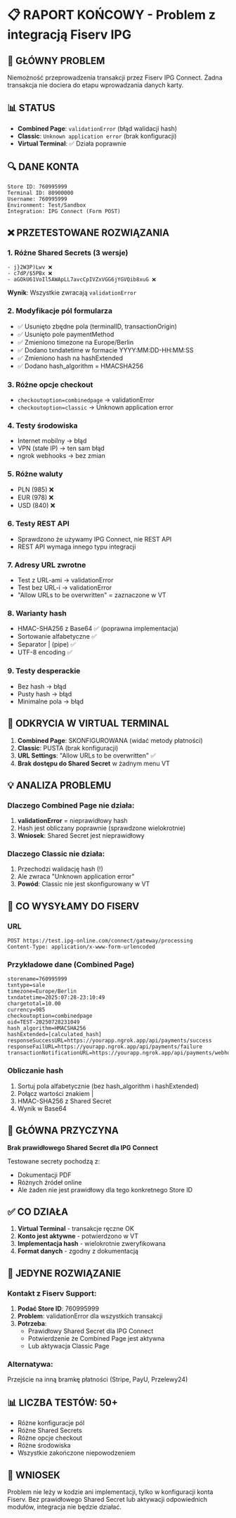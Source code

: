 # 📋 RAPORT KOŃCOWY - Problem z integracją Fiserv IPG

## 🔴 GŁÓWNY PROBLEM
Niemożność przeprowadzenia transakcji przez Fiserv IPG Connect. Żadna transakcja nie dociera do etapu wprowadzania danych karty.

## 📊 STATUS
- **Combined Page**: `validationError` (błąd walidacji hash)
- **Classic**: `Unknown application error` (brak konfiguracji)
- **Virtual Terminal**: ✅ Działa poprawnie

## 🔍 DANE KONTA
```
Store ID: 760995999
Terminal ID: 80900000
Username: 760995999
Environment: Test/Sandbox
Integration: IPG Connect (Form POST)
```

## ❌ PRZETESTOWANE ROZWIĄZANIA

### 1. **Różne Shared Secrets** (3 wersje)
```
- j}2W3P)Lwv ❌
- c7dP/$5PBx ❌  
- aGOkU61VoIl5AWApLL7avcCpIVZxVGG6jYGVQib8xuG ❌
```
**Wynik**: Wszystkie zwracają `validationError`

### 2. **Modyfikacje pól formularza**
- ✅ Usunięto zbędne pola (terminalID, transactionOrigin)
- ✅ Usunięto pole paymentMethod
- ✅ Zmieniono timezone na Europe/Berlin
- ✅ Dodano txndatetime w formacie YYYY:MM:DD-HH:MM:SS
- ✅ Zmieniono hash na hashExtended
- ✅ Dodano hash_algorithm = HMACSHA256

### 3. **Różne opcje checkout**
- `checkoutoption=combinedpage` → validationError
- `checkoutoption=classic` → Unknown application error

### 4. **Testy środowiska**
- Internet mobilny → błąd
- VPN (stałe IP) → ten sam błąd
- ngrok webhooks → bez zmian

### 5. **Różne waluty**
- PLN (985) ❌
- EUR (978) ❌  
- USD (840) ❌

### 6. **Testy REST API**
- Sprawdzono że używamy IPG Connect, nie REST API
- REST API wymaga innego typu integracji

### 7. **Adresy URL zwrotne**
- Test z URL-ami → validationError
- Test bez URL-i → validationError
- "Allow URLs to be overwritten" = zaznaczone w VT

### 8. **Warianty hash**
- HMAC-SHA256 z Base64 ✅ (poprawna implementacja)
- Sortowanie alfabetyczne ✅
- Separator | (pipe) ✅
- UTF-8 encoding ✅

### 9. **Testy desperackie**
- Bez hash → błąd
- Pusty hash → błąd
- Minimalne pola → błąd

## 🎯 ODKRYCIA W VIRTUAL TERMINAL

1. **Combined Page**: SKONFIGUROWANA (widać metody płatności)
2. **Classic**: PUSTA (brak konfiguracji)
3. **URL Settings**: "Allow URLs to be overwritten" ✅
4. **Brak dostępu do Shared Secret** w żadnym menu VT

## 💡 ANALIZA PROBLEMU

### Dlaczego Combined Page nie działa:
1. **validationError** = nieprawidłowy hash
2. Hash jest obliczany poprawnie (sprawdzone wielokrotnie)
3. **Wniosek**: Shared Secret jest nieprawidłowy

### Dlaczego Classic nie działa:
1. Przechodzi walidację hash (!)
2. Ale zwraca "Unknown application error"
3. **Powód**: Classic nie jest skonfigurowany w VT

## 📝 CO WYSYŁAMY DO FISERV

### URL
```
POST https://test.ipg-online.com/connect/gateway/processing
Content-Type: application/x-www-form-urlencoded
```

### Przykładowe dane (Combined Page)
```
storename=760995999
txntype=sale
timezone=Europe/Berlin
txndatetime=2025:07:28-23:10:49
chargetotal=10.00
currency=985
checkoutoption=combinedpage
oid=TEST-20250728231049
hash_algorithm=HMACSHA256
hashExtended=[calculated_hash]
responseSuccessURL=https://yourapp.ngrok.app/api/payments/success
responseFailURL=https://yourapp.ngrok.app/api/payments/failure
transactionNotificationURL=https://yourapp.ngrok.app/api/payments/webhooks/fiserv
```

### Obliczanie hash
1. Sortuj pola alfabetycznie (bez hash_algorithm i hashExtended)
2. Połącz wartości znakiem |
3. HMAC-SHA256 z Shared Secret
4. Wynik w Base64

## 🚨 GŁÓWNA PRZYCZYNA

**Brak prawidłowego Shared Secret dla IPG Connect**

Testowane secrety pochodzą z:
- Dokumentacji PDF
- Różnych źródeł online
- Ale żaden nie jest prawidłowy dla tego konkretnego Store ID

## ✅ CO DZIAŁA

1. **Virtual Terminal** - transakcje ręczne OK
2. **Konto jest aktywne** - potwierdzono w VT
3. **Implementacja hash** - wielokrotnie zweryfikowana
4. **Format danych** - zgodny z dokumentacją

## 🔧 JEDYNE ROZWIĄZANIE

### Kontakt z Fiserv Support:
1. **Podać Store ID**: 760995999
2. **Problem**: validationError dla wszystkich transakcji
3. **Potrzeba**:
   - Prawidłowy Shared Secret dla IPG Connect
   - Potwierdzenie że Combined Page jest aktywna
   - Lub aktywacja Classic Page

### Alternatywa:
Przejście na inną bramkę płatności (Stripe, PayU, Przelewy24)

## 📊 LICZBA TESTÓW: 50+

- Różne konfiguracje pól
- Różne Shared Secrets  
- Różne opcje checkout
- Różne środowiska
- Wszystkie zakończone niepowodzeniem

## 🎯 WNIOSEK

Problem nie leży w kodzie ani implementacji, tylko w konfiguracji konta Fiserv. Bez prawidłowego Shared Secret lub aktywacji odpowiednich modułów, integracja nie będzie działać.